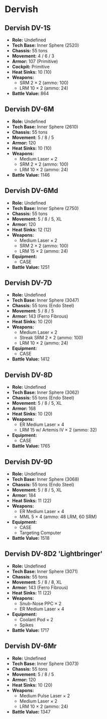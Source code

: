 # Dervish
## Dervish DV-1S
- **Role:** Undefined
- **Tech Base:** Inner Sphere (2520)
- **Chassis:** 55 tons
- **Movement:** 4 / 6 / 3
- **Armor:** 107 (Primitive)
- **Cockpit:** Primitive
- **Heat Sinks:** 10 (10)
- **Weapons:**
  - SRM 2 × 2 (ammo: 100)
  - LRM 10 × 2 (ammo: 24)
- **Battle Value:** 864

## Dervish DV-6M
- **Role:** Undefined
- **Tech Base:** Inner Sphere (2610)
- **Chassis:** 55 tons
- **Movement:** 5 / 8 / 5
- **Armor:** 120
- **Heat Sinks:** 10 (10)
- **Weapons:**
  - Medium Laser × 2
  - SRM 2 × 2 (ammo: 100)
  - LRM 10 × 2 (ammo: 24)
- **Battle Value:** 1146

## Dervish DV-6Md
- **Role:** Undefined
- **Tech Base:** Inner Sphere (2750)
- **Chassis:** 55 tons
- **Movement:** 5 / 8 / 5, XL
- **Armor:** 120
- **Heat Sinks:** 12 (12)
- **Weapons:**
  - Medium Laser × 2
  - SRM 2 × 2 (ammo: 100)
  - LRM 15 × 2 (ammo: 24)
- **Equipment:**
  - CASE
- **Battle Value:** 1251

## Dervish DV-7D
- **Role:** Undefined
- **Tech Base:** Inner Sphere (3047)
- **Chassis:** 55 tons (Endo Steel)
- **Movement:** 5 / 8 / 5
- **Armor:** 143 (Ferro Fibrous)
- **Heat Sinks:** 10 (20)
- **Weapons:**
  - Medium Laser × 2
  - Streak SRM 2 × 2 (ammo: 100)
  - LRM 10 × 2 (ammo: 24)
- **Equipment:**
  - CASE
- **Battle Value:** 1412

## Dervish DV-8D
- **Role:** Undefined
- **Tech Base:** Inner Sphere (3062)
- **Chassis:** 55 tons (Endo Steel)
- **Movement:** 5 / 8 / 5, XL
- **Armor:** 168
- **Heat Sinks:** 10 (20)
- **Weapons:**
  - ER Medium Laser × 4
  - LRM 15 w/ Artemis IV × 2 (ammo: 32)
- **Equipment:**
  - CASE
- **Battle Value:** 1765

## Dervish DV-9D
- **Role:** Undefined
- **Tech Base:** Inner Sphere (3068)
- **Chassis:** 55 tons (Endo Steel)
- **Movement:** 5 / 8 / 5, XL
- **Armor:** 184
- **Heat Sinks:** 11 (22)
- **Weapons:**
  - ER Medium Laser × 4
  - MML 5 × 4 (ammo: 48 LRM, 60 SRM)
- **Equipment:**
  - CASE
  - Targeting Computer
- **Battle Value:** 1518

## Dervish DV-8D2 'Lightbringer'
- **Role:** Undefined
- **Tech Base:** Inner Sphere (3071)
- **Chassis:** 55 tons
- **Movement:** 5 / 8 / 8, XL
- **Armor:** 143 (Ferro Fibrous)
- **Heat Sinks:** 11 (22)
- **Weapons:**
  - Snub-Nose PPC × 2
  - ER Medium Laser × 4
- **Equipment:**
  - Coolant Pod × 2
  - Spikes
- **Battle Value:** 1717

## Dervish DV-6Mr
- **Role:** Undefined
- **Tech Base:** Inner Sphere (3073)
- **Chassis:** 55 tons
- **Movement:** 5 / 8 / 5
- **Armor:** 120
- **Heat Sinks:** 10 (20)
- **Weapons:**
  - Medium Pulse Laser × 2
  - Medium Laser × 2
  - LRM 10 × 2 (ammo: 24)
- **Battle Value:** 1347

